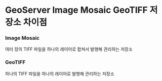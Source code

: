 # GeoServer Image Mosaic GeoTIFF 저장소 차이점

### Image Mosaic

여러 장의 TIFF 파일을 하나의 레이어로 합쳐서 발행해 관리하는 저장소

### GeoTIFF

하나의 TIFF 파일을 하나의 레이어로 발행해 관리하는 저장소